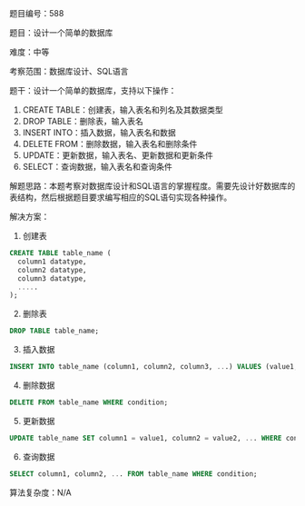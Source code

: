 题目编号：588

题目：设计一个简单的数据库

难度：中等

考察范围：数据库设计、SQL语言

题干：设计一个简单的数据库，支持以下操作：

1. CREATE TABLE：创建表，输入表名和列名及其数据类型
2. DROP TABLE：删除表，输入表名
3. INSERT INTO：插入数据，输入表名和数据
4. DELETE FROM：删除数据，输入表名和删除条件
5. UPDATE：更新数据，输入表名、更新数据和更新条件
6. SELECT：查询数据，输入表名和查询条件

解题思路：本题考察对数据库设计和SQL语言的掌握程度。需要先设计好数据库的表结构，然后根据题目要求编写相应的SQL语句实现各种操作。

解决方案：

1. 创建表

```sql
CREATE TABLE table_name (
  column1 datatype,
  column2 datatype,
  column3 datatype,
  .....
);
```

2. 删除表

```sql
DROP TABLE table_name;
```

3. 插入数据

```sql
INSERT INTO table_name (column1, column2, column3, ...) VALUES (value1, value2, value3, ...);
```

4. 删除数据

```sql
DELETE FROM table_name WHERE condition;
```

5. 更新数据

```sql
UPDATE table_name SET column1 = value1, column2 = value2, ... WHERE condition;
```

6. 查询数据

```sql
SELECT column1, column2, ... FROM table_name WHERE condition;
```

算法复杂度：N/A